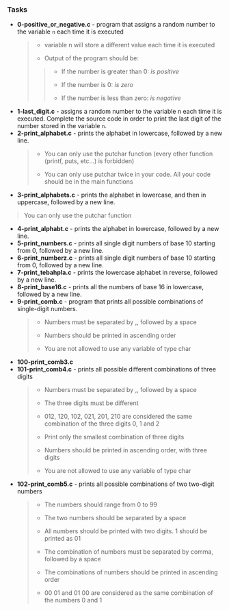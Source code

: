 ### Tasks
* **0-positive_or_negative.c** - program that assigns a random number to the variable `n` each time it is executed
   > - variable n will store a different value each time it is executed
   >
   > * Output of the program should be:
   >> * If the number is greater than 0: *is positive*
   >> - If the number is 0: *is zero*
   >> * If the number is less than zero: *is negative*
* **1-last_digit.c** - assigns a random number to the variable n each time it is executed. Complete the source code in order to print the last digit of the number stored in the variable `n`.
* **2-print_alphabet.c** - prints the alphabet in lowercase, followed by a new line.
    > * You can only use the putchar function (every other function (printf, puts, etc…) is forbidden)
    >
    > - You can only use putchar twice in your code. All your code should be in the main functions
* **3-print_alphabets.c** - prints the alphabet in lowercase, and then in uppercase, followed by a new line.
 > You can only use the putchar function 
* **4-print_alphabt.c** - prints the alphabet in lowercase, followed by a new line.
* **5-print_numbers.c** - prints all single digit numbers of base 10 starting from 0, followed by a new line.
* **6-print_numberz.c** - prints all single digit numbers of base 10 starting from 0, followed by a new line.
* **7-print_tebahpla.c** - prints the lowercase alphabet in reverse, followed by a new line.
* **8-print_base16.c** - prints all the numbers of base 16 in lowercase, followed by a new line.
* **9-print_comb.c** - program that prints all possible combinations of single-digit numbers.
    > * Numbers must be separated by ,, followed by a space
    >
    > - Numbers should be printed in ascending order
    >
    > * You are not allowed to use any variable of type char
* **100-print_comb3.c** 
* **101-print_comb4.c**  -  prints all possible different combinations of three digits
    > * Numbers must be separated by ,, followed by a space
    > 
    > - The three digits must be different
    > 
    > * 012, 120, 102, 021, 201, 210 are considered the same combination of the three digits 0, 1 and 2
    > 
    > - Print only the smallest combination of three digits
    > 
    > * Numbers should be printed in ascending order, with three digits
    >
    > - You are not allowed to use any variable of type char
* **102-print_comb5.c**  - prints all possible combinations of two two-digit numbers 
    > * The numbers should range from 0 to 99
    > 
    > - The two numbers should be separated by a space
    > 
    > * All numbers should be printed with two digits. 1 should be printed as 01
    > 
    > - The combination of numbers must be separated by comma, followed by a space
    > 
    > * The combinations of numbers should be printed in ascending order
    >
    > - 00 01 and 01 00 are considered as the same combination of the numbers 0 and 1
